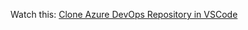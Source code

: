 Watch this: [Clone Azure DevOps Repository in VSCode](https://www.bing.com/videos/riverview/relatedvideo?&q=%2313+clone+azure+devops+repo+in+vs+code&&mid=448007F2EDFCD0F42364448007F2EDFCD0F42364&&FORM=VRDGAR)
